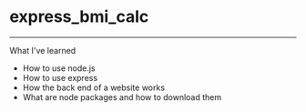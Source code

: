 # express_bmi_calc
---
What I've learned
- How to use node.js
- How to use express
- How the back end of a website works
- What are node packages and how to download them
